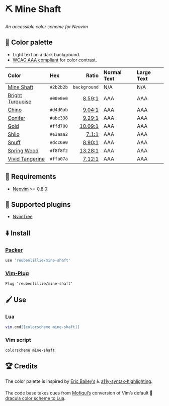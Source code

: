 # ⛏️ Mine Shaft

_An accessible color scheme for Neovim_

## 🎨 Color palette

* Light text on a dark background.
* [WCAG AAA compliant](https://www.w3.org/TR/WCAG/#visual-audio-contrast-contrast) for color contrast.

| Color | Hex | Ratio | Normal Text | Large Text |
| :---- | :-- | ----: | :---------- | :--------- |
| [Mine Shaft](http://chir.ag/projects/name-that-color/#2b2b2b) | `#2b2b2b` | `background` | N/A | N/A |
| [Bright Turquoise](http://chir.ag/projects/name-that-color/#00E0E0) | `#00e0e0` | [8.59:1](https://webaim.org/resources/contrastchecker/?fcolor=00E0E0&bcolor=2B2B2B) | AAA | AAA |
| [Chino](http://chir.ag/projects/name-that-color/#D4D0AB) | `#d4d0ab` | [9.04:1](https://webaim.org/resources/contrastchecker/?fcolor=D4D0AB&bcolor=2B2B2B) | AAA | AAA |
| [Conifer](http://chir.ag/projects/name-that-color/#ABE338) | `#abe338` | [9.29:1](https://webaim.org/resources/contrastchecker/?fcolor=ABE338&bcolor=2B2B2B) | AAA | AAA |
| [Gold](http://chir.ag/projects/name-that-color/#FFD700) | `#ffd700` | [10.09:1](https://webaim.org/resources/contrastchecker/?fcolor=FFD700&bcolor=2B2B2B) | AAA | AAA |
| [Shilo](http://chir.ag/projects/name-that-color/#E3AAA2) | `#e3aaa2` | [7.1:1](https://webaim.org/resources/contrastchecker/?fcolor=E3AAA2&bcolor=2B2B2B) | AAA | AAA |
| [Snuff](http://chir.ag/projects/name-that-color/#DCC6E0) | `#dcc6e0` | [8.90:1](https://webaim.org/resources/contrastchecker/?fcolor=DCC6E0&bcolor=2B2B2B) | AAA | AAA |
| [Spring Wood](http://chir.ag/projects/name-that-color/#F8F8F2) | `#f8f8f2` | [13.28:1](https://webaim.org/resources/contrastchecker/?fcolor=F8F8F2&bcolor=2B2B2B) | AAA | AAA |
| [Vivid Tangerine](http://chir.ag/projects/name-that-color/#FFA07A) | `#ffa07a` | [7.12:1](https://webaim.org/resources/contrastchecker/?fcolor=FFA07A&bcolor=2B2B2B) | AAA | AAA |

## 🧵 Requirements

* [Neovim](https://github.com/neovim/neovim/wiki/Installing-Neovim) >= 0.8.0

## 🔌 Supported plugins

* [NvimTree](https://github.com/nvim-tree/nvim-tree.lua)

## ⬇️ Install

### [Packer](https://github.com/wbthomason/packer.nvim)

```lua
use 'reubenlillie/mine-shaft'
```

### [Vim-Plug](https://github.com/junegunn/vim-plug)
```vim
Plug 'reubenlillie/mine-shaft'
```

## 🖌️ Use

### Lua

```lua
vim.cmd[[colorscheme mine-shaft]]
```

### Vim script

```vim
colorscheme mine-shaft
```

## 🏆 Credits

The color palette is inspired by [Eric Bailey’s](https://github.com/ericwbailey) ♿ [a11y-syntax-highlighting](https://github.com/ericwbailey/a11y-syntax-highlighting).

The code base takes cues from [Mofiqul’s](https://github.com/Mofiqul) conversion of Vim’s default 🧛 [dracula color scheme to Lua](https://github.com/Mofiqul/dracula.nvim).
